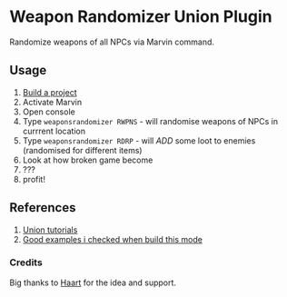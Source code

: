 # Weapon Randomizer Union Plugin

Randomize weapons of all NPCs via Marvin command.

## Usage

1. [Build a project](https://worldofplayers.ru/threads/41466/)
2. Activate Marvin
3. Open console
4. Type `weaponsrandomizer RWPNS` - will randomise weapons of NPCs in currrent location 
5. Type `weaponsrandomizer RDRP` - will *ADD* some loot to enemies (randomised for different items)
6. Look at how broken game become
7. ???
8. profit!


## References

1. [Union tutorials](https://worldofplayers.ru/forums/1129/)
2. [Good examples i checked when build this mode](https://github.com/Franisz/zUtilities)

### Credits

Big thanks to [Haart](https://www.twitch.tv/lhaart) for the idea and support.
